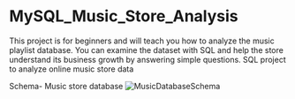 # MySQL_Music_Store_Analysis

This project is for beginners and will teach you how to analyze the music playlist database. You can examine the dataset with SQL and help the store understand its business growth by answering simple questions.
SQL project to analyze online music store data

Schema- Music store database
![MusicDatabaseSchema](https://github.com/pavankumar020/MySQL_Music_Store_Analysis/assets/166691055/950bbf76-4efb-4cc2-9fdf-cc4e307107cb)

